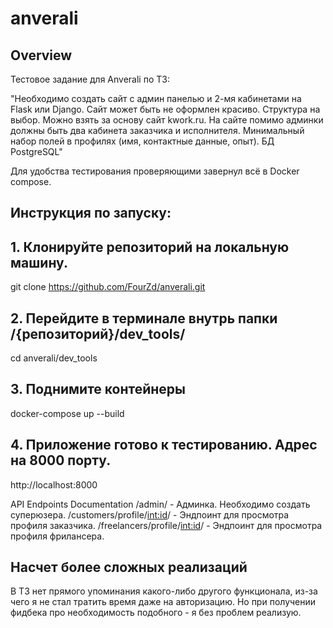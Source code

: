 # anverali

## Overview

Тестовое задание для Anverali по ТЗ:

"Необходимо создать сайт с админ панелью и 2-мя кабинетами на Flask или Django. Сайт может быть не оформлен красиво. Структура на выбор. Можно взять за основу сайт kwork.ru. На сайте помимо админки должны быть два кабинета заказчика и исполнителя. Минимальный набор полей в профилях (имя, контактные данные, опыт). БД PostgreSQL"

Для удобства тестирования проверяющими завернул всё в Docker compose. 

## Инструкция по запуску:

## 1. Клонируйте репозиторий на локальную машину.
git clone https://github.com/FourZd/anverali.git
## 2. Перейдите в терминале внутрь папки /{репозиторий}/dev_tools/ 
cd anverali/dev_tools
## 3. Поднимите контейнеры
docker-compose up --build
## 4. Приложение готово к тестированию. Адрес на 8000 порту.
http://localhost:8000

API Endpoints Documentation
/admin/ - Админка. Необходимо создать суперюзера.
/customers/profile/<int:id>/ - Эндпоинт для просмотра профиля заказчика.
/freelancers/profile/<int:id>/ - Эндпоинт для просмотра профиля фрилансера.


## Насчет более сложных реализаций
В ТЗ нет прямого упоминания какого-либо другого функционала, 
из-за чего я не стал тратить время даже на авторизацию. Но при получении фидбека про необходимость подобного - я без проблем реализую.